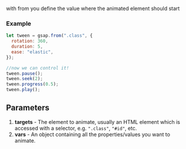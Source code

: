 with from you define the value where the animated element should start
### Example
```js
let tween = gsap.from(".class", {
  rotation: 360,
  duration: 5,
  ease: "elastic",
});

//now we can control it!
tween.pause();
tween.seek(2);
tween.progress(0.5);
tween.play();
```
## Parameters[​](https://gsap.com/docs/v3/GSAP/gsap.from\(\)/#parameters "Direct link to Parameters")

1. **targets** - The element to animate, usually an HTML element which is accessed with a selector, e.g. `".class"`, `"#id"`, etc.
2. **vars** - An object containing all the properties/values you want to animate.
